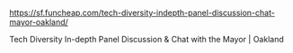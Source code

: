 https://sf.funcheap.com/tech-diversity-indepth-panel-discussion-chat-mayor-oakland/

Tech Diversity In-depth Panel Discussion & Chat with the Mayor | Oakland
